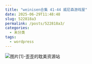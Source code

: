 ```yaml
---
title: "weinisen合集 41-44 威尼森游戏屋"
date: 2025-06-29T11:48:48
slug: 522818a3
permalink: /posts/522818a3/
categories:
  - 未分类
tags:
  - wordpress
---
```


![图片[1]-歪歪的耽美资源站](/images/wp/522818a3-6f10bde7.jpg)
